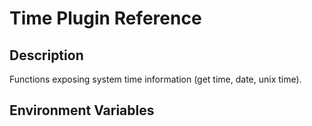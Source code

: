 # Time Plugin Reference

## Description

Functions exposing system time information (get time, date, unix time).

## Environment Variables
